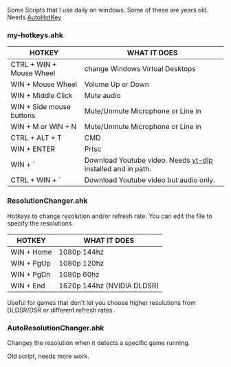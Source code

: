 Some Scripts that I use daily on windows. Some of these are years old.
Needs [AutoHotKey](https://www.autohotkey.com/)

### my-hotkeys.ahk

|          HOTKEY           |           WHAT IT DOES			|
|---------------------------|-----------------------------------|
|CTRL + WIN + Mouse Wheel	|change Windows Virtual Desktops	|
|WIN + Mouse Wheel			|Volume Up or Down					|
|WIN + Middle Click			|Mute audio							|
|WIN + Side mouse buttons	|Mute/Unmute Microphone or Line in	|
|WIN + M or WIN + N			|Mute/Unmute Microphone or Line in	|
|CTRL + ALT + T				|CMD								|
|WIN + ENTER				|Prtsc								|
|WIN + `					|Download Youtube video. Needs [yt-dlp](https://github.com/yt-dlp/yt-dlp#release-files) installed and in path.|
|CTRL + WIN + `				|Download Youtube video but audio only.|


### ResolutionChanger.ahk
Hotkeys to change resolution and/or refresh rate. You can edit the file to specify the resolutions.

|  HOTKEY  |       WHAT IT DOES			|
|----------|----------------------------|
|WIN + Home|1080p 144hz					|
|WIN + PgUp|1080p 120hz					|
|WIN + PgDn|1080p 60hz					|
|WIN + End |1620p 144hz (NVIDIA DLDSR)  |

Useful for games that don't let you choose higher resolutions from DLDSR/DSR or different refresh rates.

### AutoResolutionChanger.ahk
Changes the resolution when it detects a specific game running.

Old script, needs more work.